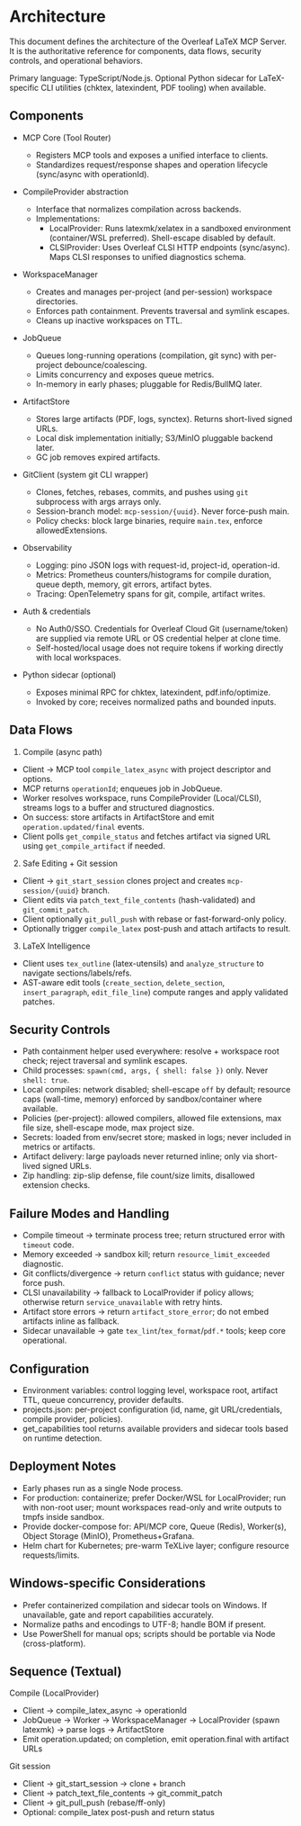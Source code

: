 # Architecture

This document defines the architecture of the Overleaf LaTeX MCP Server. It is the authoritative reference for components, data flows, security controls, and operational behaviors.

Primary language: TypeScript/Node.js. Optional Python sidecar for LaTeX-specific CLI utilities (chktex, latexindent, PDF tooling) when available.


## Components

- MCP Core (Tool Router)
  - Registers MCP tools and exposes a unified interface to clients.
  - Standardizes request/response shapes and operation lifecycle (sync/async with operationId).

- CompileProvider abstraction
  - Interface that normalizes compilation across backends.
  - Implementations:
    - LocalProvider: Runs latexmk/xelatex in a sandboxed environment (container/WSL preferred). Shell-escape disabled by default.
    - CLSIProvider: Uses Overleaf CLSI HTTP endpoints (sync/async). Maps CLSI responses to unified diagnostics schema.

- WorkspaceManager
  - Creates and manages per-project (and per-session) workspace directories.
  - Enforces path containment. Prevents traversal and symlink escapes.
  - Cleans up inactive workspaces on TTL.

- JobQueue
  - Queues long-running operations (compilation, git sync) with per-project debounce/coalescing.
  - Limits concurrency and exposes queue metrics.
  - In-memory in early phases; pluggable for Redis/BullMQ later.

- ArtifactStore
  - Stores large artifacts (PDF, logs, synctex). Returns short-lived signed URLs.
  - Local disk implementation initially; S3/MinIO pluggable backend later.
  - GC job removes expired artifacts.

- GitClient (system git CLI wrapper)
  - Clones, fetches, rebases, commits, and pushes using `git` subprocess with args arrays only.
  - Session-branch model: `mcp-session/{uuid}`. Never force-push main.
  - Policy checks: block large binaries, require `main.tex`, enforce allowedExtensions.

- Observability
  - Logging: pino JSON logs with request-id, project-id, operation-id.
  - Metrics: Prometheus counters/histograms for compile duration, queue depth, memory, git errors, artifact bytes.
  - Tracing: OpenTelemetry spans for git, compile, artifact writes.

- Auth & credentials
  - No Auth0/SSO. Credentials for Overleaf Cloud Git (username/token) are supplied via remote URL or OS credential helper at clone time.
  - Self-hosted/local usage does not require tokens if working directly with local workspaces.

- Python sidecar (optional)
  - Exposes minimal RPC for chktex, latexindent, pdf.info/optimize.
  - Invoked by core; receives normalized paths and bounded inputs.


## Data Flows

1) Compile (async path)
- Client → MCP tool `compile_latex_async` with project descriptor and options.
- MCP returns `operationId`; enqueues job in JobQueue.
- Worker resolves workspace, runs CompileProvider (Local/CLSI), streams logs to a buffer and structured diagnostics.
- On success: store artifacts in ArtifactStore and emit `operation.updated/final` events.
- Client polls `get_compile_status` and fetches artifact via signed URL using `get_compile_artifact` if needed.

2) Safe Editing + Git session
- Client → `git_start_session` clones project and creates `mcp-session/{uuid}` branch.
- Client edits via `patch_text_file_contents` (hash-validated) and `git_commit_patch`.
- Client optionally `git_pull_push` with rebase or fast-forward-only policy.
- Optionally trigger `compile_latex` post-push and attach artifacts to result.

3) LaTeX Intelligence
- Client uses `tex_outline` (latex-utensils) and `analyze_structure` to navigate sections/labels/refs.
- AST-aware edit tools (`create_section`, `delete_section`, `insert_paragraph`, `edit_file_line`) compute ranges and apply validated patches.


## Security Controls

- Path containment helper used everywhere: resolve + workspace root check; reject traversal and symlink escapes.
- Child processes: `spawn(cmd, args, { shell: false })` only. Never `shell: true`.
- Local compiles: network disabled; shell-escape `off` by default; resource caps (wall-time, memory) enforced by sandbox/container where available.
- Policies (per-project): allowed compilers, allowed file extensions, max file size, shell-escape mode, max project size.
- Secrets: loaded from env/secret store; masked in logs; never included in metrics or artifacts.
- Artifact delivery: large payloads never returned inline; only via short-lived signed URLs.
- Zip handling: zip-slip defense, file count/size limits, disallowed extension checks.


## Failure Modes and Handling

- Compile timeout → terminate process tree; return structured error with `timeout` code.
- Memory exceeded → sandbox kill; return `resource_limit_exceeded` diagnostic.
- Git conflicts/divergence → return `conflict` status with guidance; never force push.
- CLSI unavailability → fallback to LocalProvider if policy allows; otherwise return `service_unavailable` with retry hints.
- Artifact store errors → return `artifact_store_error`; do not embed artifacts inline as fallback.
- Sidecar unavailable → gate `tex_lint`/`tex_format`/`pdf.*` tools; keep core operational.


## Configuration

- Environment variables: control logging level, workspace root, artifact TTL, queue concurrency, provider defaults.
- projects.json: per-project configuration (id, name, git URL/credentials, compile provider, policies).
- get_capabilities tool returns available providers and sidecar tools based on runtime detection.


## Deployment Notes

- Early phases run as a single Node process.
- For production: containerize; prefer Docker/WSL for LocalProvider; run with non-root user; mount workspaces read-only and write outputs to tmpfs inside sandbox.
- Provide docker-compose for: API/MCP core, Queue (Redis), Worker(s), Object Storage (MinIO), Prometheus+Grafana.
- Helm chart for Kubernetes; pre-warm TeXLive layer; configure resource requests/limits.


## Windows-specific Considerations

- Prefer containerized compilation and sidecar tools on Windows. If unavailable, gate and report capabilities accurately.
- Normalize paths and encodings to UTF-8; handle BOM if present.
- Use PowerShell for manual ops; scripts should be portable via Node (cross-platform).


## Sequence (Textual)

Compile (LocalProvider)
- Client → compile_latex_async → operationId
- JobQueue → Worker → WorkspaceManager → LocalProvider (spawn latexmk) → parse logs → ArtifactStore
- Emit operation.updated; on completion, emit operation.final with artifact URLs

Git session
- Client → git_start_session → clone + branch
- Client → patch_text_file_contents → git_commit_patch
- Client → git_pull_push (rebase/ff-only)
- Optional: compile_latex post-push and return status
